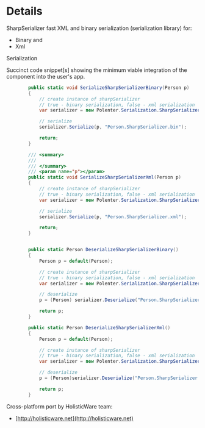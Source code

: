 # Details #

SharpSerializer fast XML and binary serialization (serialization library) for:

* 	Binary and
*	Xml

Serialization

Succinct code snippet[s] showing the minimum viable integration of the
component into the user's app.


```csharp
		public static void SerializeSharpSerializerBinary(Person p)
		{
			// create instance of sharpSerializer
			// true - binary serialization, false - xml serialization
			var serializer = new Polenter.Serialization.SharpSerializer(true);

			// serialize
			serializer.Serialize(p, "Person.SharpSerializer.bin");

			return;
		}

		/// <summary>
		/// 
		/// </summary>
		/// <param name="p"></param>
		public static void SerializeSharpSerializerXml(Person p)
		{
			// create instance of sharpSerializer
			// true - binary serialization, false - xml serialization
			var serializer = new Polenter.Serialization.SharpSerializer(false);

			// serialize
			serializer.Serialize(p, "Person.SharpSerializer.xml");

			return;
		}


		public static Person DeserializeSharpSerializerBinary()
		{
			Person p = default(Person);

			// create instance of sharpSerializer
			// true - binary serialization, false - xml serialization
			var serializer = new Polenter.Serialization.SharpSerializer(true);

			// deserialize
			p = (Person) serializer.Deserialize("Person.SharpSerializer.bin");

			return p;
		}

		public static Person DeserializeSharpSerializerXml()
		{
			Person p = default(Person);

			// create instance of sharpSerializer
			// true - binary serialization, false - xml serialization
			var serializer = new Polenter.Serialization.SharpSerializer(false);

			// deserialize
			p = (Person)serializer.Deserialize("Person.SharpSerializer.xml");

			return p;
		}

```

Cross-platform port by HolisticWare team:

* 	[http://holisticware.net](http://holisticware.net)



